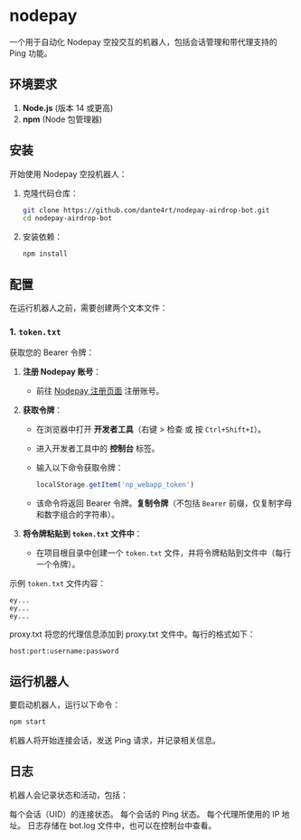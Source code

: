 # nodepay

一个用于自动化 Nodepay 空投交互的机器人，包括会话管理和带代理支持的 Ping 功能。

## 环境要求

1. **Node.js** (版本 14 或更高)
2. **npm** (Node 包管理器)

## 安装

开始使用 Nodepay 空投机器人：

1. 克隆代码仓库：

    ```bash
    git clone https://github.com/dante4rt/nodepay-airdrop-bot.git
    cd nodepay-airdrop-bot
    ```

2. 安装依赖：

    ```bash
    npm install
    ```

## 配置

在运行机器人之前，需要创建两个文本文件：

### 1. `token.txt`

获取您的 Bearer 令牌：

1. **注册 Nodepay 账号**：
   - 前往 [Nodepay 注册页面](https://app.nodepay.ai/register?ref=hLVdUdlJd0R87RY) 注册账号。

2. **获取令牌**：
   - 在浏览器中打开 **开发者工具**（右键 > 检查 或 按 `Ctrl+Shift+I`）。
   - 进入开发者工具中的 **控制台** 标签。
   - 输入以下命令获取令牌：

     ```javascript
     localStorage.getItem('np_webapp_token')
     ```

   - 该命令将返回 Bearer 令牌。**复制令牌**（不包括 `Bearer` 前缀，仅复制字母和数字组合的字符串）。

3. **将令牌粘贴到 `token.txt` 文件中**：
   - 在项目根目录中创建一个 `token.txt` 文件，并将令牌粘贴到文件中（每行一个令牌）。

示例 `token.txt` 文件内容：

```text
ey...
ey...
ey...
```
 proxy.txt
将您的代理信息添加到 proxy.txt 文件中。每行的格式如下：
```text
host:port:username:password
```
## 运行机器人
要启动机器人，运行以下命令：
```bash
npm start
```
机器人将开始连接会话，发送 Ping 请求，并记录相关信息。

## 日志
机器人会记录状态和活动，包括：

每个会话（UID）的连接状态。
每个会话的 Ping 状态。
每个代理所使用的 IP 地址。
日志存储在 bot.log 文件中，也可以在控制台中查看。
